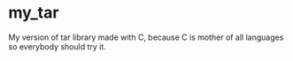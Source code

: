 # my_tar
My version of tar library made with C, because C is mother of all languages so everybody should try it. 
